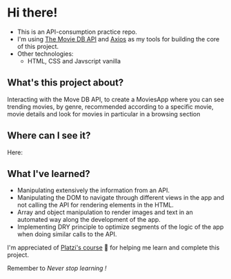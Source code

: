 

# Hi there!
	

 - This is an API-consumption practice repo.
 - I'm using [The Movie DB API](https://developers.themoviedb.org/3/getting-started/introduction) and [Axios](https://axios-http.com/docs/intro) as my tools for building the core of this project.
 - Other technologies: 
	  - HTML, CSS and Javscript  vanilla
 ## What's this project about?
Interacting with the Move DB API, to create a MoviesApp where you can see trending movies, by genre, recommended according to a specific movie, movie details and look for movies in particular in a browsing section
## Where can I see it?
Here: 

## What I've learned?
	

 - Manipulating extensively the information from an API.
 - Manipulating the DOM to navigate through different views in the app and not calling the API for rendering elements in the HTML.
 - Array and object manipulation to render images and text in an automated way along the development of the app.
 - Implementing DRY principle to optimize segments of the logic of the app when doing similar calls to the API.
 
I'm appreciated of [Platzi's course](https://platzi.com/cursos/api-practico/) 💚 for helping me learn and complete this project. 
 
Remember to *Never stop learning !*
